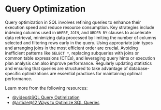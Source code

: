 # Query Optimization

Query optimization in SQL involves refining queries to enhance their execution speed and reduce resource consumption. Key strategies include indexing columns used in `WHERE`, `JOIN`, and `ORDER BY` clauses to accelerate data retrieval, minimizing data processed by limiting the number of columns selected and filtering rows early in the query. Using appropriate join types and arranging joins in the most efficient order are crucial. Avoiding inefficient patterns like `SELECT *`, replacing subqueries with joins or common table expressions (CTEs), and leveraging query hints or execution plan analysis can also improve performance. Regularly updating statistics and ensuring that queries are structured to take advantage of database-specific optimizations are essential practices for maintaining optimal performance.

Learn more from the following resources:

- [@video@SQL Query Optimization](https://www.youtube.com/watch?v=GA8SaXDLdsY)
- [@article@12 Ways to Optimize SQL Queries](https://www.developernation.net/blog/12-ways-to-optimize-sql-queries-in-database-management/)